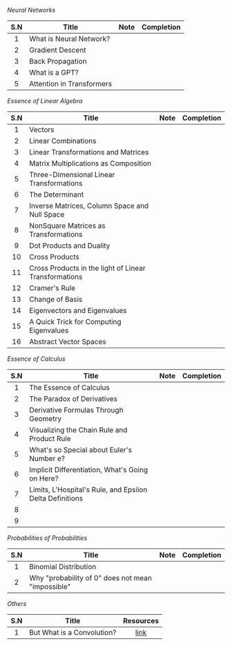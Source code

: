 *Neural Networks*

| S.N | Title | Note | Completion |
| :--: | ---- | ---- | ---- |
| 1 | What is Neural Network? |  |  |
| 2 | Gradient Descent |  |  |
| 3 | Back Propagation |  |  |
| 4 | What is a GPT? |  |  |
| 5 | Attention in Transformers |  |  |

*Essence of Linear Algebra*

| S.N | Title | Note | Completion |
| :--: | ---- | ---- | ---- |
| 1 | Vectors |  |  |
| 2 | Linear Combinations |  |  |
| 3 | Linear Transformations and Matrices |  |  |
| 4 | Matrix Multiplications as Composition |  |  |
| 5 | Three-Dimensional Linear Transformations |  |  |
| 6 | The Determinant |  |  |
| 7 | Inverse Matrices, Column Space and Null Space |  |  |
| 8 | NonSquare Matrices as Transformations |  |  |
| 9 | Dot Products and Duality |  |  |
| 10 | Cross Products |  |  |
| 11 | Cross Products in the light of Linear Transformations |  |  |
| 12 | Cramer's Rule |  |  |
| 13 | Change of Basis |  |  |
| 14 | Eigenvectors and Eigenvalues |  |  |
| 15 | A Quick Trick for Computing Eigenvalues |  |  |
| 16 | Abstract Vector Spaces |  |  |

*Essence of Calculus*

| S.N | Title | Note | Completion |
| :--: | ---- | ---- | ---- |
| 1 | The Essence of Calculus |  |  |
| 2 | The Paradox of Derivatives |  |  |
| 3 | Derivative Formulas Through Geometry |  |  |
| 4 | Visualizing the Chain Rule and Product Rule |  |  |
| 5 | What's so Special about Euler's Number e? |  |  |
| 6 | Implicit Differentiation, What's Going on Here? |  |  |
| 7 | Limits, L'Hospital's Rule, and Epsilon Delta Definitions |  |  |
| 8 |  |  |  |
| 9 |  |  |  |

*Probabilities of Probabilities*

| S.N | Title | Note | Completion |
| :--: | ---- | ---- | ---- |
| 1 | Binomial Distribution |  |  |
| 2 | Why "probability of 0" does not mean "impossible" |  |  |

*Others*

| S.N | Title | Resources |
| :--: | ---- | :--: |
| 1 | But What is a Convolution? | [link](https://www.youtube.com/watch?v=KuXjwB4LzSA&ab_channel=3Blue1Brown) |

